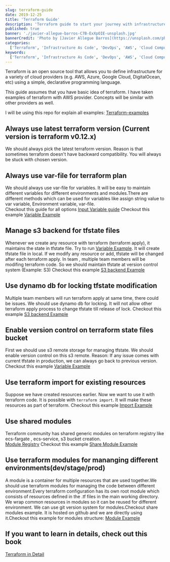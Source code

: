 ```yaml
---
slug: terraform-guide
date: 2019-12-25
title: 'Terraform Guide'
description: 'Terraform guide to start your journey with infrastructure as code. This blog will guide for some best practices'
published: true
banner: './javier-allegue-barros-C7B-ExXpOIE-unsplash.jpg'
bannerCredit: 'Photo by [Javier Allegue Barros](https://unsplash.com/photos/C7B-ExXpOIE)'
categories:
  ['Terraform', 'Infrastructure As Code', 'DevOps', 'AWS', 'Cloud Computing']
keywords:
  ['Terraform', 'Infrastructure As Code', 'DevOps', 'AWS', 'Cloud Computing']
---
```


Terraform is an open source tool that allows you to define infrastructure for a variety of cloud providers (e.g. AWS, Azure, Google Cloud, DigitalOcean, etc) using a simple, declarative programming language.

This guide assumes that you have basic idea of terraform. I have taken examples of terraform with AWS provider. Concepts will be similar with other providers as well.

I will be using this repo for explain all examples: [Terraform-examples](https://github.com/cryptic022/terraform-example)

## Always use latest terraform version (Current version is terraform v0.12.x)

We should always pick the latest terraform version. Reason is that sometimes terraform doesn't have backward compatibility. You will always be stuck with chosen version.

## Always use var-file for terraform plan

We should always use var-file for variables. It will be easy to maintain different variables for different environments and modules.There are different methods which can be used for variables like assign string value to var variable, Environment variable, var-file.  
Checkout this guide for all options [Input Variable guide](https://bit.ly/2ZlVAaT)
Checkout this example [Variable Example](https://bit.ly/2s8Mken)

## Manage s3 backend for tfstate files

Whenever we create any resource with terraform (terraform apply), it maintains the state in tfstate file. Try to run [Variable Example](https://bit.ly/2s8Mken). It will create tfstate file in local. If we modify any resource or add, tfstate will be changed after each terraform apply.
In team , multiple team members will be modifing terraform code. So we should maintain tfstate at version control system (Example: S3)
Checkout this example [S3 backend Example](https://bit.ly/2slW0Cf)

## Use dynamo db for locking tfstate modification

Multiple team members will run terraform apply at same time, there could be issues. We should use dynamo db for locking. It will not allow other terraform apply process to change tfstate till release of lock.
Checkout this example [S3 backend Example](https://bit.ly/2slW0Cf)

## Enable version control on terraform state files bucket

First we should use s3 remote storage for managing tfstate. We should enable version control on this s3 remote.
Reason: If any issue comes with current tfstate in production, we can always go back to previous version.
Checkout this example [Variable Example](https://bit.ly/2s8Mken)

## Use terraform import for existing resources

Suppose we have created resources earlier. Now we want to use it with terraform code. It is possible with `terraform import`. It will make these resources as part of terraform.
Checkout this example [Import Example](https://bit.ly/34Vhl2B)

## Use shared modules

Terraform community has shared generic modules on terraform registry like ecs-fargate , ecs-service, s3 bucket creation.  
[Module Registry](https://registry.terraform.io/)
Checkout this example [Share Module Example](https://bit.ly/2ZnNYVi)

## Use terraform modules for mananging different environments(dev/stage/prod)

A module is a container for multiple resources that are used together.We should use terraform modules for managing the code between different environment.Every terraform configuration has its own root module which consists of resources defined in the .tf files in the main working directory. We wrap common resources in modules so it can be reused for different environment. We can use git version system for modules.Checkout share modules example. It is hosted on github and we are directly using it.Checkout this example for modules structure: [Module Example](https://github.com/cryptic022/terraform-example/tree/master/module-example)

## If you want to learn in details, check out this book

[Terraform in Detail](https://learning.oreilly.com/library/view/terraform-up/9781492046899/)
